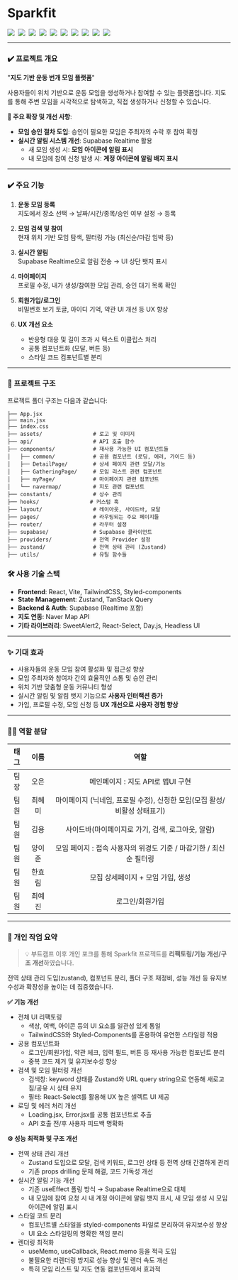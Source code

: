 # Sparkfit

<div style="display: flex; flex-wrap: wrap; gap: 8px; align-items: center;">
  <img src="https://img.shields.io/badge/react-61DAFB?style=for-the-badge&logo=react&logoColor=white" />
  <img src="https://img.shields.io/badge/vite-646CFF?style=for-the-badge&logo=vite&logoColor=white" />
  <img src="https://img.shields.io/badge/yarn-2C8EBB?style=for-the-badge&logo=yarn&logoColor=white" />
  <img src="https://img.shields.io/badge/reactrouter-CA4245?style=for-the-badge&logo=reactrouter&logoColor=white" />
  <img src="https://img.shields.io/badge/supabase-3FCF8E?style=for-the-badge&logo=supabase&logoColor=white" />
  <img src="https://img.shields.io/badge/tailwindcss-06B6D4?style=for-the-badge&logo=tailwindcss&logoColor=white" />
  <img src="https://img.shields.io/badge/zustand-000000?style=for-the-badge&logo=zustand&logoColor=white" />
  <img src="https://img.shields.io/badge/sweetalert2-FF5F5F?style=for-the-badge&logo=sweetalert&logoColor=white" />
  <img src="https://img.shields.io/badge/day.js-FF2D20?style=for-the-badge&logo=dayjs&logoColor=white" />
  <img src="https://img.shields.io/badge/naver map api-03C75A?style=for-the-badge&logo=naver&logoColor=white" />
</div>

---

### ✔️ 프로젝트 개요

"**지도 기반 운동 번개 모임 플랫폼**"

사용자들이 위치 기반으로 운동 모임을 생성하거나 참여할 수 있는 플랫폼입니다. 지도를 통해 주변 모임을 시각적으로 탐색하고, 직접 생성하거나 신청할 수 있습니다.

**🔧 주요 확장 및 개선 사항**:

- **모임 승인 절차 도입**: 승인이 필요한 모임은 주최자의 수락 후 참여 확정
- **실시간 알림 시스템 개선**: Supabase Realtime 활용
  - 새 모임 생성 시: **모임 아이콘에 알림 표시**
  - 내 모임에 참여 신청 발생 시: **계정 아이콘에 알림 배지 표시**

---

### ✔️ 주요 기능

1. **운동 모임 등록**  
   지도에서 장소 선택 → 날짜/시간/종목/승인 여부 설정 → 등록

2. **모임 검색 및 참여**  
   현재 위치 기반 모임 탐색, 필터링 가능 (최신순/마감 임박 등)

3. **실시간 알림**  
   Supabase Realtime으로 알림 전송 → UI 상단 뱃지 표시

4. **마이페이지**  
   프로필 수정, 내가 생성/참여한 모임 관리, 승인 대기 목록 확인

5. **회원가입/로그인**  
   비밀번호 보기 토글, 아이디 기억, 약관 UI 개선 등 UX 향상

6. **UX 개선 요소**
   - 반응형 대응 및 길이 초과 시 텍스트 이클립스 처리
   - 공통 컴포넌트화 (모달, 버튼 등)
   - 스타일 코드 컴포넌트별 분리

---

### 📁 프로젝트 구조

프로젝트 폴더 구조는 다음과 같습니다:

```tree
├── App.jsx
├── main.jsx
├── index.css
├── assets/                # 로고 및 이미지
├── api/                   # API 호출 함수
├── components/            # 재사용 가능한 UI 컴포넌트들
│   ├── common/            # 공용 컴포넌트 (로딩, 에러, 가이드 등)
│   ├── DetailPage/        # 상세 페이지 관련 모달/기능
│   ├── GatheringPage/     # 모임 리스트 관련 컴포넌트
│   ├── myPage/            # 마이페이지 관련 컴포넌트
│   └── navermap/          # 지도 관련 컴포넌트
├── constants/             # 상수 관리
├── hooks/                # 커스텀 훅
├── layout/                # 레이아웃, 사이드바, 모달
├── pages/                 # 라우팅되는 주요 페이지들
├── router/                # 라우터 설정
├── supabase/              # Supabase 클라이언트
├── providers/             # 전역 Provider 설정
├── zustand/               # 전역 상태 관리 (Zustand)
├── utils/                 # 유틸 함수들
```

### 🛠 사용 기술 스택

- **Frontend**: React, Vite, TailwindCSS, Styled-components
- **State Management**: Zustand, TanStack Query
- **Backend & Auth**: Supabase (Realtime 포함)
- **지도 연동**: Naver Map API
- **기타 라이브러리**: SweetAlert2, React-Select, Day.js, Headless UI

---

### ✨ 기대 효과

- 사용자들의 운동 모임 참여 활성화 및 접근성 향상
- 모임 주최자와 참여자 간의 효율적인 소통 및 승인 관리
- 위치 기반 맞춤형 운동 커뮤니티 형성
- 실시간 알림 및 알림 뱃지 기능으로 **사용자 인터랙션 증가**
- 가입, 프로필 수정, 모임 신청 등 **UX 개선으로 사용자 경험 향상**

---

### 🏃🏻 역할 분담

| 태그 |  이름  |                                   역할                                   |
| :--: | :----: | :----------------------------------------------------------------------: |
| 팀장 |  오은  |                    메인페이지 : 지도 API로 맵UI 구현                     |
| 팀원 | 최혜미 | 마이페이지 (닉네임, 프로필 수정), 신청한 모임(모집 활성/비활성 상태표기) |
| 팀원 |  김용  |            사이드바(마이페이지로 가기, 검색, 로그아웃, 알람)             |
| 팀원 | 양이준 |    모임 페이지 : 접속 사용자의 위경도 기준 / 마감기한 / 최신순 필터링    |
| 팀원 | 한효림 |                    모집 상세페이지 + 모임 가입, 생성                     |
| 팀원 | 최예진 |                             로그인/회원가입                              |

---

### 🔧 개인 작업 요약

> 💡 부트캠프 이후 개인 포크를 통해 Sparkfit 프로젝트를 **리팩토링/기능 개선/구조 개선**하였습니다.

전역 상태 관리 도입(zustand), 컴포넌트 분리, 폴더 구조 재정비, 성능 개선 등 유지보수성과 확장성을 높이는 데 집중했습니다.

**✅ 기능 개선**

- 전체 UI 리팩토링
  - 색상, 여백, 아이콘 등의 UI 요소를 일관성 있게 통일
  - TailwindCSS와 Styled-Components를 혼용하여 유연한 스타일링 적용
- 공용 컴포넌트화
  - 로그인/회원가입, 약관 체크, 입력 필드, 버튼 등 재사용 가능한 컴포넌트 분리
  - 중복 코드 제거 및 유지보수성 향상
- 검색 및 모임 필터링 개선
  - 검색창: keyword 상태를 Zustand와 URL query string으로 연동해 새로고침/공유 시 상태 유지
  - 필터: React-Select를 활용해 UX 높은 셀렉트 UI 제공
- 로딩 및 에러 처리 개선
  - Loading.jsx, Error.jsx를 공통 컴포넌트로 추출
  - API 호출 전/후 사용자 피드백 명확화

**⚙️ 성능 최적화 및 구조 개선**

- 전역 상태 관리 개선
  - Zustand 도입으로 모달, 검색 키워드, 로그인 상태 등 전역 상태 간결하게 관리
  - 기존 props drilling 문제 해결, 코드 가독성 개선
- 실시간 알림 기능 개선
  - 기존 useEffect 폴링 방식 → Supabase Realtime으로 대체
  - 내 모임에 참여 요청 시 내 계정 아이콘에 알림 뱃지 표시, 새 모임 생성 시 모임 아이콘에 알림 표시
- 스타일 코드 분리
  - 컴포넌트별 스타일을 styled-components 파일로 분리하여 유지보수성 향상
  - UI 요소 스타일링의 명확한 책임 분리
- 렌더링 최적화
  - useMemo, useCallback, React.memo 등을 적극 도입
  - 불필요한 리렌더링 방지로 성능 향상 및 렌더 속도 개선
  - 특히 모임 리스트 및 지도 연동 컴포넌트에서 효과적
